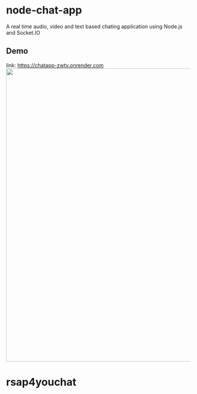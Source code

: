 # node-chat-app
A real time audio, video and text based chating application using Node.js and Socket.IO

## Demo
link: https://chatapp-zwtv.onrender.com
<img src="/Node%20Chat%20App.gif?raw=true" width="800px">
# rsap4youchat

